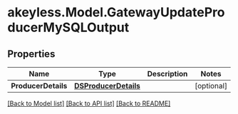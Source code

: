 # akeyless.Model.GatewayUpdateProducerMySQLOutput

## Properties

Name | Type | Description | Notes
------------ | ------------- | ------------- | -------------
**ProducerDetails** | [**DSProducerDetails**](DSProducerDetails.md) |  | [optional] 

[[Back to Model list]](../README.md#documentation-for-models) [[Back to API list]](../README.md#documentation-for-api-endpoints) [[Back to README]](../README.md)

